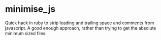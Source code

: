 # minimise_js

Quick hack in ruby to strip leading and trailing space and comments from javascript. 
A good enough approach, rather than trying to get the absolute minimum sized files.

